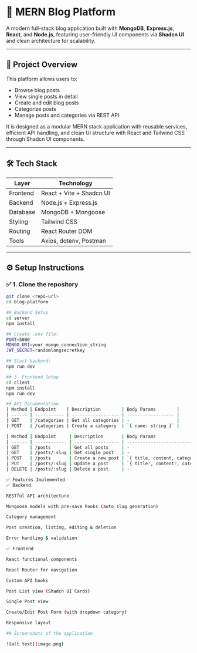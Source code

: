 # 📰 MERN Blog Platform

A modern full-stack blog application built with **MongoDB**, **Express.js**, **React**, and **Node.js**, featuring user-friendly UI components via **Shadcn UI** and clean architecture for scalability.

---

## 🚀 Project Overview

This platform allows users to:
- Browse blog posts
- View single posts in detail
- Create and edit blog posts
- Categorize posts
- Manage posts and categories via REST API

It is designed as a modular MERN stack application with reusable services, efficient API handling, and clean UI structure with React and Tailwind CSS through Shadcn UI components.

---

## 🛠️ Tech Stack

| Layer       | Technology            |
|------------|------------------------|
| Frontend    | React + Vite + Shadcn UI |
| Backend     | Node.js + Express.js   |
| Database    | MongoDB + Mongoose     |
| Styling     | Tailwind CSS           |
| Routing     | React Router DOM       |
| Tools       | Axios, dotenv, Postman |

---

## ⚙️ Setup Instructions

### ✅ 1. Clone the repository
```bash
git clone <repo-url>
cd blog-platform

## Backend Setup 
cd server
npm install

## Create .env file:
PORT=5000
MONGO_URI=your_mongo_connection_string
JWT_SECRET=randomlongsecretkey

## Start backend:
npm run dev

## 3. Frontend Setup
cd client
npm install
npm run dev

## API Documentation
| Method | Endpoint    | Description        | Body Params        |
| ------ | ----------- | ------------------ | ------------------ |
| GET    | /categories | Get all categories | -                  |
| POST   | /categories | Create a category  | `{ name: string }` |

| Method | Endpoint     | Description       | Body Params                              |
| ------ | ------------ | ----------------- | ---------------------------------------- |
| GET    | /posts       | Get all posts     | -                                        |
| GET    | /posts/:slug | Get single post   | -                                        |
| POST   | /posts       | Create a new post | `{ title, content, category, tags[] }`   |
| PUT    | /posts/:slug | Update a post     | `{ title?, content?, category?, tags? }` |
| DELETE | /posts/:slug | Delete a post     | -                                        |

✅ Features Implemented
✅ Backend

RESTful API architecture

Mongoose models with pre-save hooks (auto slug generation)

Category management

Post creation, listing, editing & deletion

Error handling & validation

✅ Frontend

React functional components

React Router for navigation

Custom API hooks

Post List view (Shadcn UI Cards)

Single Post view

Create/Edit Post Form (with dropdown category)

Responsive layout

## Screenshots of the application

![alt text](image.png)